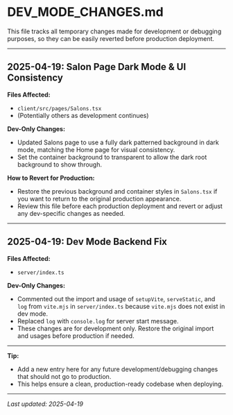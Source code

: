 # DEV_MODE_CHANGES.md

This file tracks all temporary changes made for development or debugging purposes, so they can be easily reverted before production deployment.

---

## 2025-04-19: Salon Page Dark Mode & UI Consistency

**Files Affected:**
- `client/src/pages/Salons.tsx`
- (Potentially others as development continues)

**Dev-Only Changes:**
- Updated Salons page to use a fully dark patterned background in dark mode, matching the Home page for visual consistency.
- Set the container background to transparent to allow the dark root background to show through.

**How to Revert for Production:**
- Restore the previous background and container styles in `Salons.tsx` if you want to return to the original production appearance.
- Review this file before each production deployment and revert or adjust any dev-specific changes as needed.

---

## 2025-04-19: Dev Mode Backend Fix

**Files Affected:**
- `server/index.ts`

**Dev-Only Changes:**
- Commented out the import and usage of `setupVite`, `serveStatic`, and `log` from `vite.mjs` in `server/index.ts` because `vite.mjs` does not exist in dev mode.
- Replaced `log` with `console.log` for server start message.
- These changes are for development only. Restore the original import and usages before production if needed.

---

**Tip:**
- Add a new entry here for any future development/debugging changes that should not go to production.
- This helps ensure a clean, production-ready codebase when deploying.

---

_Last updated: 2025-04-19_
